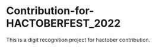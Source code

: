 # Contribution-for-HACTOBERFEST_2022

This is a digit recognition project for hactober contribution.
